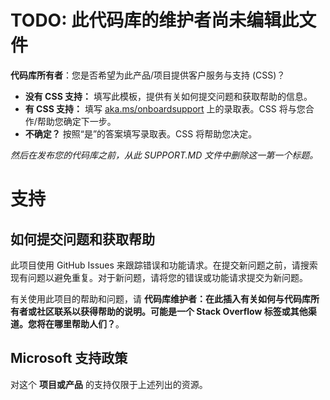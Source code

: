 # TODO: 此代码库的维护者尚未编辑此文件

**代码库所有者**：您是否希望为此产品/项目提供客户服务与支持 (CSS)？

- **没有 CSS 支持：** 填写此模板，提供有关如何提交问题和获取帮助的信息。
- **有 CSS 支持：** 填写 [aka.ms/onboardsupport](https://aka.ms/onboardsupport) 上的录取表。CSS 将与您合作/帮助您确定下一步。
- **不确定？** 按照“是”的答案填写录取表。CSS 将帮助您决定。

*然后在发布您的代码库之前，从此 SUPPORT.MD 文件中删除这一第一个标题。*

# 支持

## 如何提交问题和获取帮助  

此项目使用 GitHub Issues 来跟踪错误和功能请求。在提交新问题之前，请搜索现有问题以避免重复。对于新问题，请将您的错误或功能请求提交为新问题。

有关使用此项目的帮助和问题，请 **代码库维护者：在此插入有关如何与代码库所有者或社区联系以获得帮助的说明。可能是一个 Stack Overflow 标签或其他渠道。您将在哪里帮助人们？**。

## Microsoft 支持政策  

对这个 **项目或产品** 的支持仅限于上述列出的资源。
